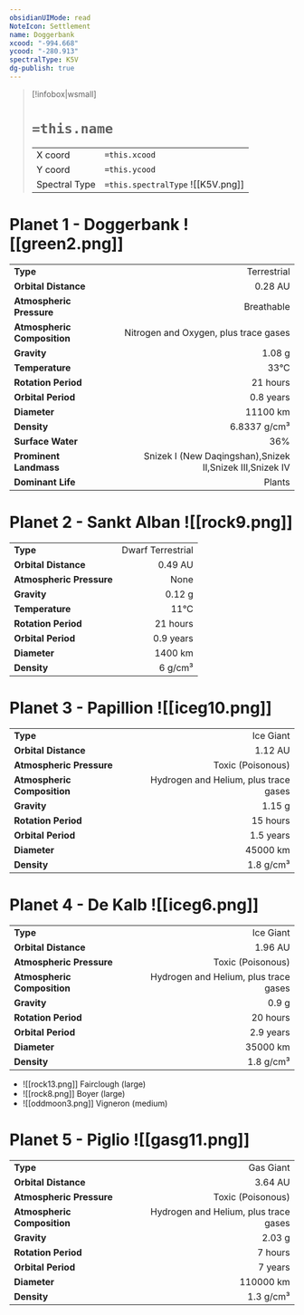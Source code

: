 ```yaml
---
obsidianUIMode: read
NoteIcon: Settlement
name: Doggerbank
xcood: "-994.668"
ycood: "-280.913"
spectralType: K5V
dg-publish: true
---
```

> [!infobox|wsmall]
> # `=this.name`
> | | |
> | - | - |
> | X coord | `=this.xcood` |
> | Y coord| `=this.ycood` |
> | Spectral Type | `=this.spectralType` ![[K5V.png]] |

# Planet 1 - Doggerbank ![[green2.png]]
|                             |                           |
| --------------------------- | -------------------------:|
| **Type**                    |             Terrestrial |
| **Orbital Distance**        |   0.28 AU |
| **Atmospheric Pressure**    |       Breathable |
| **Atmospheric Composition** |      Nitrogen and Oxygen, plus trace gases |
| **Gravity**                 |        1.08 g |
| **Temperature**             |    33°C |
| **Rotation Period**         |  21 hours |
| **Orbital Period** | 0.8 years |
| **Diameter**                |      11100 km | 
| **Density**                 |    6.8337 g/cm³ |
| **Surface Water**           |           36% | 
| **Prominent Landmass**      |         Snizek I (New Daqingshan),Snizek II,Snizek III,Snizek IV | 
| **Dominant Life**           |         Plants |





# Planet 2 - Sankt Alban ![[rock9.png]]
|                             |                           |
| --------------------------- | -------------------------:|
| **Type**                    |             Dwarf Terrestrial |
| **Orbital Distance**        |   0.49 AU |
| **Atmospheric Pressure**    |       None |
| **Gravity**                 |        0.12 g |
| **Temperature**             |    11°C |
| **Rotation Period**         |  21 hours |
| **Orbital Period** | 0.9 years |
| **Diameter**                |      1400 km | 
| **Density**                 |    6 g/cm³ |





# Planet 3 - Papillion ![[iceg10.png]]
|                             |                           |
| --------------------------- | -------------------------:|
| **Type**                    |             Ice Giant |
| **Orbital Distance**        |   1.12 AU |
| **Atmospheric Pressure**    |       Toxic (Poisonous) |
| **Atmospheric Composition** |      Hydrogen and Helium, plus trace gases |
| **Gravity**                 |        1.15 g |
| **Rotation Period**         |  15 hours |
| **Orbital Period** | 1.5 years |
| **Diameter**                |      45000 km | 
| **Density**                 |    1.8 g/cm³ |





# Planet 4 - De Kalb ![[iceg6.png]]
|                             |                           |
| --------------------------- | -------------------------:|
| **Type**                    |             Ice Giant |
| **Orbital Distance**        |   1.96 AU |
| **Atmospheric Pressure**    |       Toxic (Poisonous) |
| **Atmospheric Composition** |      Hydrogen and Helium, plus trace gases |
| **Gravity**                 |        0.9 g |
| **Rotation Period**         |  20 hours |
| **Orbital Period** | 2.9 years |
| **Diameter**                |      35000 km | 
| **Density**                 |    1.8 g/cm³ |



- ![[rock13.png]] Fairclough (large)
- ![[rock8.png]] Boyer (large)
- ![[oddmoon3.png]] Vigneron (medium)


# Planet 5 - Piglio ![[gasg11.png]]
|                             |                           |
| --------------------------- | -------------------------:|
| **Type**                    |             Gas Giant |
| **Orbital Distance**        |   3.64 AU |
| **Atmospheric Pressure**    |       Toxic (Poisonous) |
| **Atmospheric Composition** |      Hydrogen and Helium, plus trace gases |
| **Gravity**                 |        2.03 g |
| **Rotation Period**         |  7 hours |
| **Orbital Period** | 7 years |
| **Diameter**                |      110000 km | 
| **Density**                 |    1.3 g/cm³ |






